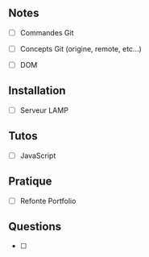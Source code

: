 
## Notes

- [ ] Commandes Git
- [ ] Concepts Git (origine, remote, etc...)
- [ ] DOM


## Installation

- [ ] Serveur LAMP


## Tutos

- [ ] JavaScript


## Pratique

- [ ] Refonte Portfolio


## Questions

- [ ] 